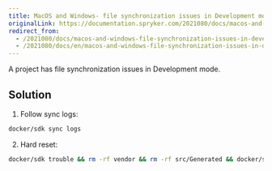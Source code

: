 ```yaml
---
title: MacOS and Windows- file synchronization issues in Development mode
originalLink: https://documentation.spryker.com/2021080/docs/macos-and-windows-file-synchronization-issues-in-development-mode
redirect_from:
  - /2021080/docs/macos-and-windows-file-synchronization-issues-in-development-mode
  - /2021080/docs/en/macos-and-windows-file-synchronization-issues-in-development-mode
---
```


A project has file synchronization issues in Development mode.

## Solution

1. Follow sync logs:
```bash
docker/sdk sync logs
```
2. Hard reset:
```bash
docker/sdk trouble && rm -rf vendor && rm -rf src/Generated && docker/sdk sync && docker/sdk up
```
